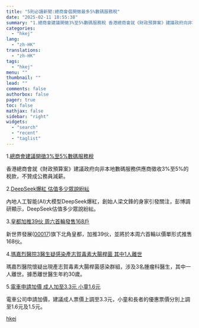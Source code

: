 ```yaml
---
title: "5則必讀新聞:總商會倡開徵最多5%數碼服務稅"
date: "2025-02-11 18:55:38"
summary: "1.總商會建議開徵3%至5%數碼服務稅 香港總商會就《財政預算案》建議政府向非本地數碼服務供應商徵收..."
categories:
  - "hkej"
lang:
  - "zh-HK"
translations:
  - "zh-HK"
tags:
  - "hkej"
menu: ""
thumbnail: ""
lead: ""
comments: false
authorbox: false
pager: true
toc: false
mathjax: false
sidebar: "right"
widgets:
  - "search"
  - "recent"
  - "taglist"
---
```


1.[總商會建議開徵3%至5%數碼服務稅](https://m.hkej.com/landing/mobarticle2/id/3997051)

香港總商會就《財政預算案》建議政府向非本地數碼服務供應商徵收3%至5%的稅款，不贊成公務員減薪。

2.[DeepSeek爆紅 估值多少眾說紛紜](https://m.hkej.com/landing/mobarticle2/id/3997311)

內地人工智能(AI)大模型DeepSeek爆紅，創始人梁文鋒的身家引發關注，彭博調研顯示，DeepSeek估值多少眾說紛紜。

3.[皇都加推39伙 周六首輪發售168戶](https://m.hkej.com/landing/mobarticle2/id/3997094)

新世界發展([00017](https://stock360.hkej.com/quotePlus/00017))旗下北角皇都，加推39伙，並將於本周六首輪以價單形式推售168伙。

4.[瑪嘉烈醫院3醫生疑感染產志賀毒素大腸桿菌 其中1人離世](https://m.hkej.com/landing/mobarticle2/id/3997295)

瑪嘉烈醫院懷疑出現產志賀毒素大腸桿菌感染群組，涉及3名腫瘤科醫生，其中一人離世。據悉離世醫生年約30歲。

5.[電車申請加價 成人加至3.3元 小童1.6元](https://m.hkej.com/landing/mobarticle2/id/3997113)

電車公司申請加價，建議成人票價上調至3.3元，小童和長者的優惠票價分別上調至1.6元及1.5元。

[hkej](https://www2.hkej.com/instantnews/hongkong/article/3997376/5%E5%89%87%E5%BF%85%E8%AE%80%E6%96%B0%E8%81%9E%3A%E7%B8%BD%E5%95%86%E6%9C%83%E5%80%A1%E9%96%8B%E5%BE%B5%E6%9C%80%E5%A4%9A5%25%E6%95%B8%E7%A2%BC%E6%9C%8D%E5%8B%99%E7%A8%85)
